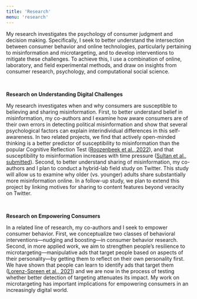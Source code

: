 ```yaml
---
title: 'Research'
menu: 'research'
---
```


My research investigates the psychology of consumer judgment and decision making. Specifically, I seek to better understand the intersection between consumer behavior and online technologies, particularly pertaining to misinformation and microtargeting, and to develop interventions to mitigate these challenges. To achieve this, I use a combination of online, laboratory, and field experimental methods, and draw on insights from consumer research, psychology, and computational social science.

<br>

**Research on Understanding Digital Challenges**

My research investigates when and why consumers are susceptible to believing and sharing misinformation. First, to better understand belief in misinformation, my co-authors and I examine how aware consumers are of their own errors in detecting political misinformation and show that several psychological factors can explain interindividual differences in this self-awareness. In two related projects, we find that actively open-minded thinking is a better predictor of susceptibility to misinformation than the popular Cognitive Reflection Test ([Roozenbeek et al., 2022](http://journal.sjdm.org/22/220228/jdm220228.pdf)), and that susceptibility to misinformation increases with time pressure ([Sultan et al., submitted](https://psyarxiv.com/brn5s/)). Second, to better understand sharing of misinformation, my co-authors and I plan to conduct a hybrid-lab field study on Twitter. This study will allow us to examine why older (vs. younger) adults share substantially more misinformation online. In a follow-up study, we plan to extend this project by linking motives for sharing to content features beyond veracity on Twitter.

<br>

**Research on Empowering Consumers**

In a related line of research, my co-authors and I seek to empower consumer behavior. First, we conceptualize two classes of behavioral interventions—nudging and boosting—in consumer behavior research. Second, in more applied work, we aim to strengthen people’s resilience to microtargeting—manipulative ads that target people based on aspects of their personality—by getting them to reflect on their own personality first. We have shown that people can learn to identify ads that target them ([Lorenz-Spreen et al., 2021](https://doi.org/10.1038/s41598-021-94796-z)) and we are now in the process of testing whether better detection of targeting attenuates its impact. My work on microtargeting has important implications for empowering consumers in an increasingly digital world.
